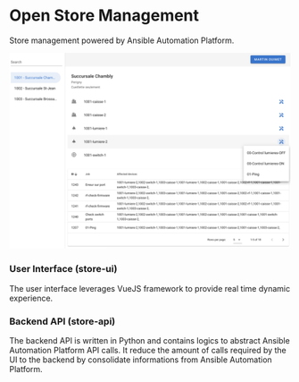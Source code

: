 # Open Store Management

Store management powered by Ansible Automation Platform.

![image info](./screenshot.png)

### User Interface (store-ui)

The user interface leverages VueJS framework to provide real time dynamic experience. 

### Backend API (store-api)

The backend API is written in Python and contains logics to abstract Ansible Automation Platform API calls. It reduce the amount of calls required by the UI to the backend by consolidate informations from Ansible Automation Platform. 


